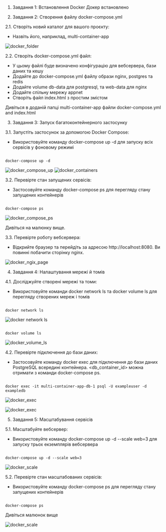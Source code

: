 1. Завдання 1: Встановлення Docker
  Докер встановлено

2. Завдання 2: Створення файлу docker-compose.yml 

  2.1. Створіть новий каталог для вашого проєкту:
  * Назвіть його, наприклад, multi-container-app

![docker_folder](images/02_docker_folder.jpg)

  2.2. Створіть docker-compose.yml файл:
  * У цьому файлі буде визначено конфігурацію для вебсервера, бази даних та кешу
  * Додайте до docker-compose.yml файлу образи nginx, postgres та redis
  * Додайте volume db-data для postgresql, та web-data для nginx
  * Додайте спільну мережу appnet
  * Створіть файл index.html з простим змістом
 
   Дивіться в доданій папці multi-container-app файли docker-compose.yml and index.html

3. Завдання 3: Запуск багатоконтейнерного застосунку

 3.1. Запустіть застосунок за допомогою Docker Compose:
  * Використовуйте команду docker-compose up -d для запуску всіх сервісів у фоновому режимі

```

docker-compose up -d

```

![docker_compose_up](images/03_1_docker_compose_up1.jpg)
![docker_containers](images/03_1_docker_containers.jpg)

 3.2. Перевірте стан запущених сервісів:
  * Застосовуйте команду docker-compose ps для перегляду стану запущених контейнерів

```

docker-compose ps

```
![docker_compose_ps](images/03_docker_compose_ps.jpg)

Дивіться на малюнку вище.

 3.3. Перевірте роботу вебсервера:
  * Відкрийте браузер та перейдіть за адресою http://localhost:8080. Ви повинні побачити сторінку nginx.

 ![docker_ngix_page](images/03_3_docker_ngix_page.jpg)


4. Завдання 4: Налаштування мережі й томів

4.1. Досліджуйте створені мережі та томи:
  * Використовуйте команди docker network ls та docker volume ls для перегляду створених мереж і томів

```

docker network ls

```
![docker network ls](images/04_1_docker_network_ls.jpg)



```

docker volume ls

```
![docker_volume_ls](images/04_1_docker_volume_ls.jpg)


4.2. Перевірте підключення до бази даних:
  * Застосовуйте команду docker exec для підключення до бази даних PostgreSQL всередині контейнера. <db_container_id> можна отримати з команди docker-compose ps.

```

docker exec -it multi-container-app-db-1 psql -U exampleuser -d exampledb

```



![docker_exec](images/04_2_docker_exec.jpg)

![docker_exec](images/04_2_1_docker_exec.jpg)



5. Завдання 5: Масштабування сервісів

5.1. Масштабуйте вебсервер:
  * Використовуйте команду docker-compose up -d --scale web=3 для запуску трьох екземплярів вебсервера

```

docker-compose up -d --scale web=3

```

![docker_scale](images/05_1_docker_scale.jpg)


5.2. Перевірте стан масштабованих сервісів:
  * Використовуйте команду docker-compose ps для перегляду стану запущених контейнерів

```

docker-compose ps

```
Дивіться малюнок вище

![docker_scale](images/05_2_docker_scale.jpg)

